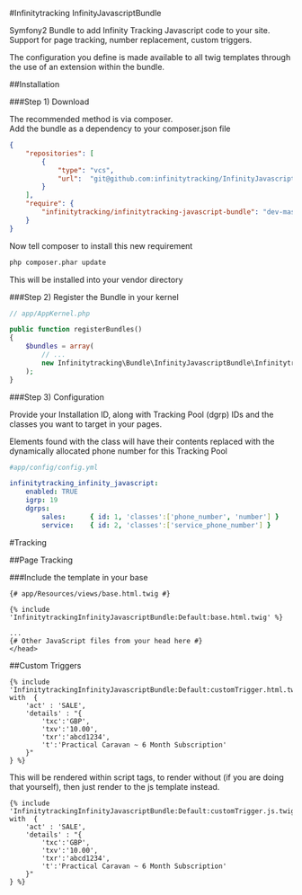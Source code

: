 #Infinitytracking InfinityJavascriptBundle

Symfony2 Bundle to add Infinity Tracking Javascript code to your site.
Support for page tracking, number replacement, custom triggers.

The configuration you define is made available to all twig templates
 through the use of an extension within the bundle.

##Installation

###Step 1) Download

The recommended method is via composer.  
Add the bundle as a dependency to your composer.json file

```json
{
    "repositories": [
        {
            "type": "vcs",
            "url":  "git@github.com:infinitytracking/InfinityJavascriptBundle.git"
        }
    ],
    "require": {
        "infinitytracking/infinitytracking-javascript-bundle": "dev-master"
    }
}
```

Now tell composer to install this new requirement

```bash
php composer.phar update
```

This will be installed into your vendor directory

###Step 2) Register the Bundle in your kernel

```php
// app/AppKernel.php

public function registerBundles()
{
    $bundles = array(
        // ...
        new Infinitytracking\Bundle\InfinityJavascriptBundle\InfinitytrackingInfinityJavascriptBundle(),
    );
}
```

###Step 3) Configuration

Provide your Installation ID, along with Tracking Pool (dgrp) IDs and the 
classes you want to target in your pages.  

Elements found with the class will have their contents replaced with the
dynamically allocated phone number for this Tracking Pool

```yaml
#app/config/config.yml

infinitytracking_infinity_javascript:
    enabled: TRUE
    igrp: 19
    dgrps:
        sales:      { id: 1, 'classes':['phone_number', 'number'] }
        service:    { id: 2, 'classes':['service_phone_number'] }
```

#Tracking

##Page Tracking

###Include the template in your base

```smarty
{# app/Resources/views/base.html.twig #}

{% include 'InfinitytrackingInfinityJavascriptBundle:Default:base.html.twig' %}

...
{# Other JavaScript files from your head here #}
</head>
```

##Custom Triggers

```smarty
{% include 'InfinitytrackingInfinityJavascriptBundle:Default:customTrigger.html.twig' with  {
    'act' : 'SALE',
    'details' : "{
        'txc':'GBP',
        'txv':'10.00',
        'txr':'abcd1234',
        't':'Practical Caravan ~ 6 Month Subscription'
    }"
} %}
```

This will be rendered within script tags, to render without (if you are doing
 that yourself), then just render to the js template instead.

```smarty
{% include 'InfinitytrackingInfinityJavascriptBundle:Default:customTrigger.js.twig' with  {
    'act' : 'SALE',
    'details' : "{
        'txc':'GBP',
        'txv':'10.00',
        'txr':'abcd1234',
        't':'Practical Caravan ~ 6 Month Subscription'
    }"
} %}
```